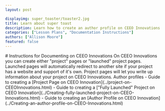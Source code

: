```yaml
---
layout: post

displayimg: super_toaster/toaster2.jpg
title: Learn about super toast
description: Learn how to create an author profile on CEEO Innovations
categories: ["Lesson Plans", "Documentation Instructions"]
authors: ["Allison Moore"]
featured: false
---
```


<div class="free_write" markdown="1">
# Instructions for Documenting on CEEO Innovations
On CEEO Innovations you can create either "project" pages or "launched" project pages. Launched pages will automatically redirect to another site if your project has a website and support of it's own. Project pages will let you write up information about your project on CEEO Innovations. Author profiles
     - Guide to creating a [Project Page on CEEO Innovation](../project-on-CEEOInnovations.html)
     - Guide to creating a ["Fully Launched" Project on CEEO Innovation](../Creating-fully-launched-project-on-CEEO-Innovations.html)
     - Guide to creating an [Author Profile on CEEO Innovation](../Creating-an-author-profile-on-CEEO-Innovations.html)

</div>
